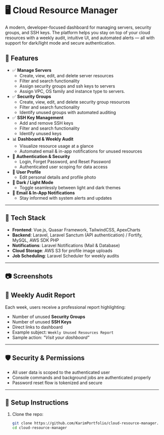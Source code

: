 # 🖥️ Cloud Resource Manager

A modern, developer-focused dashboard for managing servers, security groups, and SSH keys. The platform helps you stay on top of your cloud resources with a weekly audit, intuitive UI, and automated alerts — all with support for dark/light mode and secure authentication.

## 🚀 Features

- ✅ **Manage Servers**
  - Create, view, edit, and delete server resources
  - Filter and search functionality
  - Assign security groups and ssh keys to servers
  - Assign VPC, OS family and instance type to servers.
- ✅ **Security Groups**
  - Create, view, edit, and delete security group resources
  - Filter and search functionality
  - Identify unused groups with automated auditing
- ✅ **SSH Key Management**
  - Add and remove SSH keys
  - Filter and search functionality
  - Identify unused keys
- 📊 **Dashboard & Weekly Audit**
  - Visualize resource usage at a glance
  - Automated email & in-app notifications for unused resources
- 🔐 **Authentication & Security**
  - Login, Forget Password, and Reset Password
  - Authenticated user scoping for data access
- 👤 **User Profile**
  - Edit personal details and profile photo
- 🌙 **Dark / Light Mode**
  - Toggle seamlessly between light and dark themes
- 🔔 **Email & In-App Notifications**
  - Stay informed with system alerts and updates

---

## 🧱 Tech Stack

- **Frontend**: Vue.js, Quasar Framework, TailwindCSS, ApexCharts
- **Backend**: Laravel, Laravel Sanctum (API authentication) / Fortify, MySQL, AWS SDK PHP
- **Notifications**: Laravel Notifications (Mail & Database)
- **Cloud Storage**: AWS S3 for profile image uploads
- **Job Scheduling**: Laravel Scheduler for weekly audits

---

## 📷 Screenshots



## 📩 Weekly Audit Report

Each week, users receive a professional report highlighting:
- Number of unused **Security Groups**
- Number of unused **SSH Keys**
- Direct links to dashboard
- Example subject: `Weekly Unused Resources Report`
- Sample action: _"Visit your dashboard"_

---

## 🛡️ Security & Permissions

- All user data is scoped to the authenticated user
- Console commands and background jobs are authenticated properly
- Password reset flow is tokenized and secure

---

## 🔧 Setup Instructions

1. Clone the repo:
   ```bash
   git clone https://github.com/KarimPortfolio/cloud-resource-manager.git
   cd cloud-resource-manager

